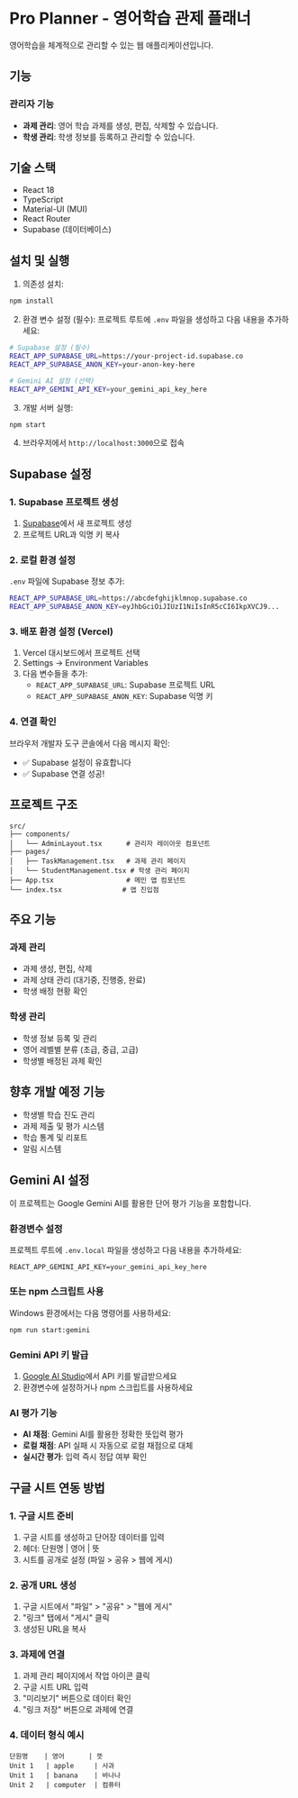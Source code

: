 # Pro Planner - 영어학습 관제 플래너

영어학습을 체계적으로 관리할 수 있는 웹 애플리케이션입니다.

## 기능

### 관리자 기능
- **과제 관리**: 영어 학습 과제를 생성, 편집, 삭제할 수 있습니다.
- **학생 관리**: 학생 정보를 등록하고 관리할 수 있습니다.

## 기술 스택

- React 18
- TypeScript
- Material-UI (MUI)
- React Router
- Supabase (데이터베이스)

## 설치 및 실행

1. 의존성 설치:
```bash
npm install
```

2. 환경 변수 설정 (필수):
프로젝트 루트에 `.env` 파일을 생성하고 다음 내용을 추가하세요:

```bash
# Supabase 설정 (필수)
REACT_APP_SUPABASE_URL=https://your-project-id.supabase.co
REACT_APP_SUPABASE_ANON_KEY=your-anon-key-here

# Gemini AI 설정 (선택)
REACT_APP_GEMINI_API_KEY=your_gemini_api_key_here
```

3. 개발 서버 실행:
```bash
npm start
```

4. 브라우저에서 `http://localhost:3000`으로 접속

## Supabase 설정

### 1. Supabase 프로젝트 생성
1. [Supabase](https://supabase.com)에서 새 프로젝트 생성
2. 프로젝트 URL과 익명 키 복사

### 2. 로컬 환경 설정
`.env` 파일에 Supabase 정보 추가:
```bash
REACT_APP_SUPABASE_URL=https://abcdefghijklmnop.supabase.co
REACT_APP_SUPABASE_ANON_KEY=eyJhbGciOiJIUzI1NiIsInR5cCI6IkpXVCJ9...
```

### 3. 배포 환경 설정 (Vercel)
1. Vercel 대시보드에서 프로젝트 선택
2. Settings → Environment Variables
3. 다음 변수들을 추가:
   - `REACT_APP_SUPABASE_URL`: Supabase 프로젝트 URL
   - `REACT_APP_SUPABASE_ANON_KEY`: Supabase 익명 키

### 4. 연결 확인
브라우저 개발자 도구 콘솔에서 다음 메시지 확인:
- ✅ Supabase 설정이 유효합니다
- ✅ Supabase 연결 성공!

## 프로젝트 구조

```
src/
├── components/
│   └── AdminLayout.tsx      # 관리자 레이아웃 컴포넌트
├── pages/
│   ├── TaskManagement.tsx   # 과제 관리 페이지
│   └── StudentManagement.tsx # 학생 관리 페이지
├── App.tsx                  # 메인 앱 컴포넌트
└── index.tsx               # 앱 진입점
```

## 주요 기능

### 과제 관리
- 과제 생성, 편집, 삭제
- 과제 상태 관리 (대기중, 진행중, 완료)
- 학생 배정 현황 확인

### 학생 관리
- 학생 정보 등록 및 관리
- 영어 레벨별 분류 (초급, 중급, 고급)
- 학생별 배정된 과제 확인

## 향후 개발 예정 기능

- 학생별 학습 진도 관리
- 과제 제출 및 평가 시스템
- 학습 통계 및 리포트
- 알림 시스템

## Gemini AI 설정

이 프로젝트는 Google Gemini AI를 활용한 단어 평가 기능을 포함합니다.

### 환경변수 설정

프로젝트 루트에 `.env.local` 파일을 생성하고 다음 내용을 추가하세요:

```
REACT_APP_GEMINI_API_KEY=your_gemini_api_key_here
```

### 또는 npm 스크립트 사용

Windows 환경에서는 다음 명령어를 사용하세요:

```bash
npm run start:gemini
```

### Gemini API 키 발급

1. [Google AI Studio](https://makersuite.google.com/app/apikey)에서 API 키를 발급받으세요
2. 환경변수에 설정하거나 npm 스크립트를 사용하세요

### AI 평가 기능

- **AI 채점**: Gemini AI를 활용한 정확한 뜻입력 평가
- **로컬 채점**: API 실패 시 자동으로 로컬 채점으로 대체
- **실시간 평가**: 입력 즉시 정답 여부 확인

## 구글 시트 연동 방법

### 1. 구글 시트 준비
1. 구글 시트를 생성하고 단어장 데이터를 입력
2. 헤더: 단원명 | 영어 | 뜻
3. 시트를 공개로 설정 (파일 > 공유 > 웹에 게시)

### 2. 공개 URL 생성
1. 구글 시트에서 "파일" > "공유" > "웹에 게시"
2. "링크" 탭에서 "게시" 클릭
3. 생성된 URL을 복사

### 3. 과제에 연결
1. 과제 관리 페이지에서 작업 아이콘 클릭
2. 구글 시트 URL 입력
3. "미리보기" 버튼으로 데이터 확인
4. "링크 저장" 버튼으로 과제에 연결

### 4. 데이터 형식 예시
```
단원명    | 영어      | 뜻
Unit 1   | apple     | 사과
Unit 1   | banana    | 바나나
Unit 2   | computer  | 컴퓨터
``` 